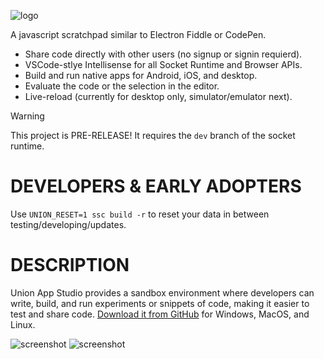 ![logo](docs/logos/256x256.png)

A javascript scratchpad similar to Electron Fiddle or CodePen.

- Share code directly with other users (no signup or signin requierd).
- VSCode-stlye Intellisense for all Socket Runtime and Browser APIs.
- Build and run native apps for Android, iOS, and desktop.
- Evaluate the code or the selection in the editor.
- Live-reload (currently for desktop only, simulator/emulator next).

> [!WARNING]
> This project is PRE-RELEASE! It requires the `dev` branch of the socket runtime.

# DEVELOPERS & EARLY ADOPTERS

Use `UNION_RESET=1 ssc build -r` to reset your data in between testing/developing/updates.

# DESCRIPTION

Union App Studio provides a sandbox environment where developers can write, build, and run experiments or snippets of code, making it easier to test and share code. <a href="https://github.com/socketsupply/socket-app-studio">Download it from GitHub</a> for Windows, MacOS, and Linux.

![screenshot](docs/screenshot4.png)
![screenshot](docs/screenshot5.png)
